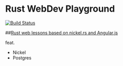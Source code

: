 # Rust WebDev Playground

[![Build Status](https://travis-ci.org/Realtin/rust_web.svg?branch=master)](https://travis-ci.org/Realtin/rust_web)


##[Rust web lessons based on nickel.rs and Angular.js](https://github.com/Codenator81/nickel-demo)

feat.
  * Nickel
  * Postgres
